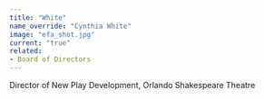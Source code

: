 ```yaml
---
title: "White"
name_override: "Cynthia White"
image: "efa_shot.jpg"
current: "true"
related:
- Board of Directors
---
```


Director of New Play Development, Orlando Shakespeare Theatre